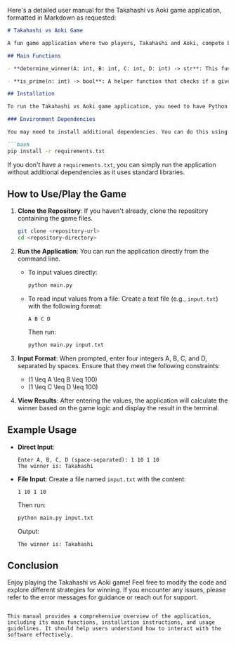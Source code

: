 Here's a detailed user manual for the Takahashi vs Aoki game application, formatted in Markdown as requested:

```markdown
# Takahashi vs Aoki Game

A fun game application where two players, Takahashi and Aoki, compete based on their chosen numbers. The winner is determined by the sums of their choices and whether those sums are prime numbers.

## Main Functions

- **determine_winner(A: int, B: int, C: int, D: int) -> str**: This function encapsulates the game logic. It takes four integers as input, representing the ranges of choices for both players, and returns the winner as a string ('Aoki' or 'Takahashi') based on the game rules.

- **is_prime(n: int) -> bool**: A helper function that checks if a given integer is a prime number.

## Installation

To run the Takahashi vs Aoki game application, you need to have Python installed on your machine. You can download Python from [python.org](https://www.python.org/downloads/).

### Environment Dependencies

You may need to install additional dependencies. You can do this using pip. Open your terminal or command prompt and run:

```bash
pip install -r requirements.txt
```

If you don't have a `requirements.txt`, you can simply run the application without additional dependencies as it uses standard libraries.

## How to Use/Play the Game

1. **Clone the Repository**: If you haven't already, clone the repository containing the game files.

   ```bash
   git clone <repository-url>
   cd <repository-directory>
   ```

2. **Run the Application**: You can run the application directly from the command line.

   - To input values directly:
     ```bash
     python main.py
     ```

   - To read input values from a file:
     Create a text file (e.g., `input.txt`) with the following format:
     ```
     A B C D
     ```
     Then run:
     ```bash
     python main.py input.txt
     ```

3. **Input Format**: When prompted, enter four integers A, B, C, and D, separated by spaces. Ensure that they meet the following constraints:
   - \(1 \leq A \leq B \leq 100\)
   - \(1 \leq C \leq D \leq 100\)

4. **View Results**: After entering the values, the application will calculate the winner based on the game logic and display the result in the terminal.

## Example Usage

- **Direct Input**:
  ```
  Enter A, B, C, D (space-separated): 1 10 1 10
  The winner is: Takahashi
  ```

- **File Input**:
  Create a file named `input.txt` with the content:
  ```
  1 10 1 10
  ```
  Then run:
  ```bash
  python main.py input.txt
  ```
  Output:
  ```
  The winner is: Takahashi
  ```

## Conclusion

Enjoy playing the Takahashi vs Aoki game! Feel free to modify the code and explore different strategies for winning. If you encounter any issues, please refer to the error messages for guidance or reach out for support.
```

This manual provides a comprehensive overview of the application, including its main functions, installation instructions, and usage guidelines. It should help users understand how to interact with the software effectively.